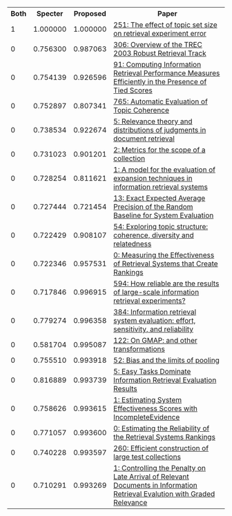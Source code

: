 <html><table><tr>
<th>Both</th>
<th>Specter</th>
<th>Proposed</th>
<th>Paper</th>
</tr>
<tr>
<td>1</td>
<td>1.000000</td>
<td>1.000000</td>
<td><a href="https://www.semanticscholar.org/paper/9e5c8edc5e1a66a92b74dc87a976bfcd0824b611">251: The effect of topic set size on retrieval experiment error</a></td>
</tr>
<tr>
<td>0</td>
<td>0.756300</td>
<td>0.987063</td>
<td><a href="https://www.semanticscholar.org/paper/844f00c907585463c2a9fe3d273f6159714d8d6d">306: Overview of the TREC 2003 Robust Retrieval Track</a></td>
</tr>
<tr>
<td>0</td>
<td>0.754139</td>
<td>0.926596</td>
<td><a href="https://www.semanticscholar.org/paper/858c68d005826c35b12522cd647a2797f3c39b43">91: Computing Information Retrieval Performance Measures Efficiently in the Presence of Tied Scores</a></td>
</tr>
<tr>
<td>0</td>
<td>0.752897</td>
<td>0.807341</td>
<td><a href="https://www.semanticscholar.org/paper/8e31f3c7e70e9a5f8afafd86cebc004d5eca8c2b">765: Automatic Evaluation of Topic Coherence</a></td>
</tr>
<tr>
<td>0</td>
<td>0.738534</td>
<td>0.922674</td>
<td><a href="https://www.semanticscholar.org/paper/37df447492296f689d46962cbb3b4dcb9c3273e4">5: Relevance theory and distributions of judgments in document retrieval</a></td>
</tr>
<tr>
<td>0</td>
<td>0.731023</td>
<td>0.901201</td>
<td><a href="https://www.semanticscholar.org/paper/67759a62bc0126f00e6d1d87b700ad781d0f5a3e">2: Metrics for the scope of a collection</a></td>
</tr>
<tr>
<td>0</td>
<td>0.728254</td>
<td>0.811621</td>
<td><a href="https://www.semanticscholar.org/paper/5a38aa5e201fc24b5bd6fa562d966548515c4fb6">1: A model for the evaluation of expansion techniques in information retrieval systems</a></td>
</tr>
<tr>
<td>0</td>
<td>0.727444</td>
<td>0.721454</td>
<td><a href="https://www.semanticscholar.org/paper/f714ba3bb1354da13090def640432d0a91c8e33b">13: Exact Expected Average Precision of the Random Baseline for System Evaluation</a></td>
</tr>
<tr>
<td>0</td>
<td>0.722429</td>
<td>0.908107</td>
<td><a href="https://www.semanticscholar.org/paper/22718abc578ec28463e1275289f619512aa40406">54: Exploring topic structure: coherence, diversity and relatedness</a></td>
</tr>
<tr>
<td>0</td>
<td>0.722346</td>
<td>0.957531</td>
<td><a href="https://www.semanticscholar.org/paper/b05a71e99e0c3bc44d10a11726eb59250991b42a">0: Measuring the Effectiveness of Retrieval Systems that Create Rankings</a></td>
</tr>
<tr>
<td>0</td>
<td>0.717846</td>
<td>0.996915</td>
<td><a href="https://www.semanticscholar.org/paper/150a31a1d38d90acefb560c2a42efed1ae67f7f7">594: How reliable are the results of large-scale information retrieval experiments?</a></td>
</tr>
<tr>
<td>0</td>
<td>0.779274</td>
<td>0.996358</td>
<td><a href="https://www.semanticscholar.org/paper/4314bbc2a62c37a9b66d759fc35ae6f7607344e0">384: Information retrieval system evaluation: effort, sensitivity, and reliability</a></td>
</tr>
<tr>
<td>0</td>
<td>0.581704</td>
<td>0.995087</td>
<td><a href="https://www.semanticscholar.org/paper/0612e19e2624df2afa8b9f871731c3d58923fe86">122: On GMAP: and other transformations</a></td>
</tr>
<tr>
<td>0</td>
<td>0.755510</td>
<td>0.993918</td>
<td><a href="https://www.semanticscholar.org/paper/ee5a0696a7557ce398a4ceae3da7c2c40f8e5232">52: Bias and the limits of pooling</a></td>
</tr>
<tr>
<td>0</td>
<td>0.816889</td>
<td>0.993739</td>
<td><a href="https://www.semanticscholar.org/paper/c1dcabbda7666e9bf54d304d6253d6b73b05f382">5: Easy Tasks Dominate Information Retrieval Evaluation Results</a></td>
</tr>
<tr>
<td>0</td>
<td>0.758626</td>
<td>0.993615</td>
<td><a href="https://www.semanticscholar.org/paper/25e05bac3cde061c3e8ee45f42535c23690b1f21">1: Estimating System Effectiveness Scores with IncompleteEvidence</a></td>
</tr>
<tr>
<td>0</td>
<td>0.771057</td>
<td>0.993600</td>
<td><a href="https://www.semanticscholar.org/paper/fdaa298231530ee82a97907a383a2863f3209ef8">0: Estimating the Reliability of the Retrieval Systems Rankings</a></td>
</tr>
<tr>
<td>0</td>
<td>0.740228</td>
<td>0.993597</td>
<td><a href="https://www.semanticscholar.org/paper/3957369af4a66e6bbb7e5df4a90c309e251510b0">260: Efficient construction of large test collections</a></td>
</tr>
<tr>
<td>0</td>
<td>0.710291</td>
<td>0.993269</td>
<td><a href="https://www.semanticscholar.org/paper/60136bd6a109640e74a1bbb454efaa5811483201">1: Controlling the Penalty on Late Arrival of Relevant Documents in Information Retrieval Evalution with Graded Relevance</a></td>
</tr>
</table></html>
